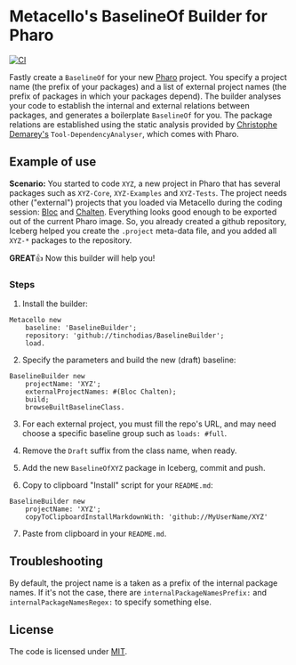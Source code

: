 # Metacello's BaselineOf Builder for Pharo

[![CI](https://github.com/tinchodias/BaselineBuilder/actions/workflows/main.yml/badge.svg)](https://github.com/tinchodias/BaselineBuilder/actions/workflows/main.yml)

Fastly create a `BaselineOf` for your new [Pharo](https://pharo.org/) project. You specify a project name (the prefix of your packages) and a list of external project names (the prefix of packages in which your packages depend). The builder analyses your code to establish the internal and external relations between packages, and generates a boilerplate `BaselineOf` for you. The package relations are established using the static analysis provided by [Christophe Demarey's](https://github.com/demarey/) `Tool-DependencyAnalyser`, which comes with Pharo.


## Example of use

**Scenario:** You started to code `XYZ`, a new project in Pharo that has several packages such as `XYZ-Core`, `XYZ-Examples` and `XYZ-Tests`.
The project needs other ("external") projects that you loaded via Metacello during the coding session: [Bloc](https://github.com/pharo-graphics/Bloc) and [Chalten](https://github.com/ba-st/Chalten). 
Everything looks good enough to be exported out of the current Pharo image.
So, you already created a github repository, Iceberg helped you create the `.project` meta-data file, and you added all `XYZ-*` packages to the repository. 

**GREAT**👍 Now this builder will help you!

### Steps

1. Install the builder:
~~~Smalltalk
Metacello new
    baseline: 'BaselineBuilder';
    repository: 'github://tinchodias/BaselineBuilder';
    load.
~~~

2. Specify the parameters and build the new (draft) baseline:
~~~Smalltalk
BaselineBuilder new
	projectName: 'XYZ';
	externalProjectNames: #(Bloc Chalten);
	build;
	browseBuiltBaselineClass.
~~~

3. For each external project, you must fill the repo's URL, and may need choose a specific baseline group such as `loads: #full`. 

4. Remove the `Draft` suffix from the class name, when ready.

5. Add the new `BaselineOfXYZ` package in Iceberg, commit and push.

6. Copy to clipboard "Install" script for your `README.md`:
~~~Smalltalk
BaselineBuilder new
	projectName: 'XYZ';
	copyToClipboardInstallMarkdownWith: 'github://MyUserName/XYZ'
~~~

7. Paste from clipboard in your `README.md`.


## Troubleshooting

By default, the project name is a taken as a prefix of the internal package names. If it's not the case, there are `internalPackageNamesPrefix:` and `internalPackageNamesRegex:` to specify something else.

## License
The code is licensed under [MIT](LICENSE).
